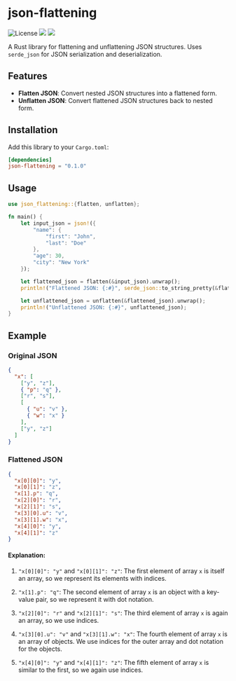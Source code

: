 # json-flattening

![License](https://img.shields.io/badge/License-Apache_2.0-blue.svg)
[![](https://img.shields.io/crates/v/json-flattening?style=flat-square)](https://crates.io/crates/json-flattening)
[![](https://img.shields.io/docsrs/json-flattening?style=flat-square)](https://docs.rs/json-flattening/)

A Rust library for flattening and unflattening JSON structures. Uses `serde_json` for JSON serialization and deserialization.

## Features

- **Flatten JSON**: Convert nested JSON structures into a flattened form.
- **Unflatten JSON**: Convert flattened JSON structures back to nested form.

## Installation

Add this library to your `Cargo.toml`:

```toml
[dependencies]
json-flattening = "0.1.0"
```


## Usage

```rust
use json_flattening::{flatten, unflatten};

fn main() {
    let input_json = json!({
        "name": {
            "first": "John",
            "last": "Doe"
        },
        "age": 30,
        "city": "New York"
    });

    let flattened_json = flatten(&input_json).unwrap();
    println!("Flattened JSON: {:#}", serde_json::to_string_pretty(&flattened_json).unwrap());

    let unflattened_json = unflatten(&flattened_json).unwrap();
    println!("Unflattened JSON: {:#}", unflattened_json);
}

```


## Example

### Original JSON

```json
{
  "x": [
    ["y", "z"],
    { "p": "q" },
    ["r", "s"],
    [
      { "u": "v" },
      { "w": "x" }
    ],
    ["y", "z"]
  ]
}

```

### Flattened JSON

```json
{
  "x[0][0]": "y",
  "x[0][1]": "z",
  "x[1].p": "q",
  "x[2][0]": "r",
  "x[2][1]": "s",
  "x[3][0].u": "v",
  "x[3][1].w": "x",
  "x[4][0]": "y",
  "x[4][1]": "z"
}

```

#### Explanation:

1. `"x[0][0]": "y"` and `"x[0][1]": "z"`: The first element of array `x` is itself an array, so we represent its elements with indices.

2. `"x[1].p": "q"`: The second element of array `x` is an object with a key-value pair, so we represent it with dot notation.

3. `"x[2][0]": "r"` and `"x[2][1]": "s"`: The third element of array `x` is again an array, so we use indices.

4. `"x[3][0].u": "v"` and `"x[3][1].w": "x"`: The fourth element of array `x` is an array of objects. We use indices for the outer array and dot notation for the objects.

5. `"x[4][0]": "y"` and `"x[4][1]": "z"`: The fifth element of array `x` is similar to the first, so we again use indices.